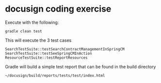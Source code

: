 # docusign coding exercise

Execute with the following:
```
gradle clean test
```

This will execute the 3 test cases
```
SearchTestSuite::testSearchContractManagementInSpringCM
SearchTestSuite::testSeeSpringCMInAction
ResourceTestSuite::testReportResources
```

Gradle will build a simple test report that can be found in the build directory 
```
‎~/docusign/build/reports/tests/test/index.html
```